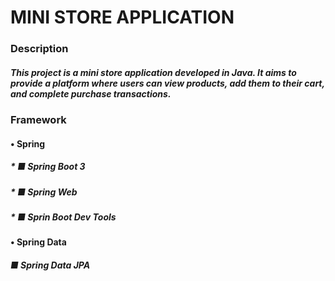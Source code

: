 # MINI STORE APPLICATION

### Description

##### This project is a mini store application developed in Java. It aims to provide a platform where users can view products, add them to their cart, and complete purchase transactions.

### Framework

  ####   • Spring 

  #####   * ■ Spring Boot 3
  #####   * ■ Spring Web
  #####   * ■ Sprin Boot Dev Tools

  ####   • Spring Data
  
  ##### ■ Spring Data JPA

  

